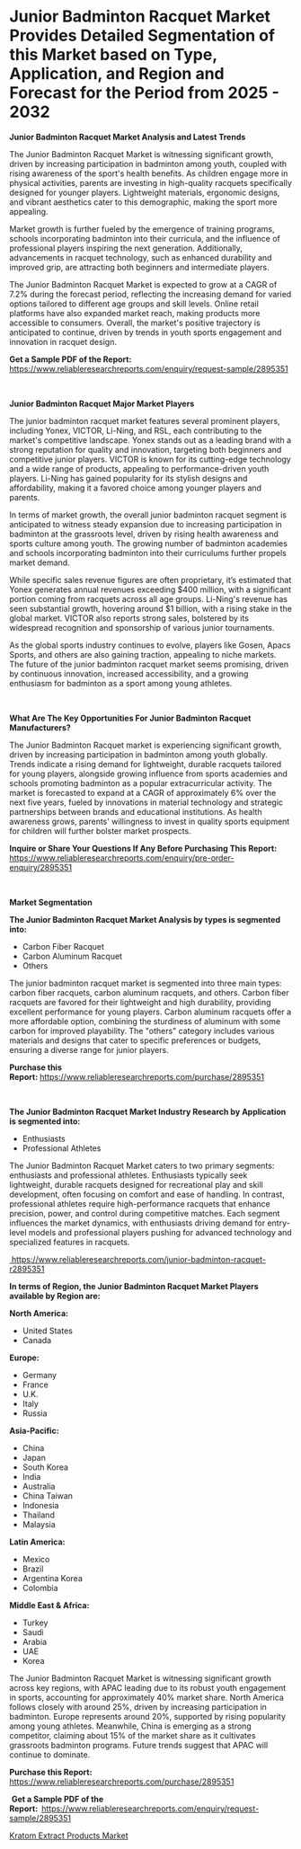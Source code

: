 <p><h1>Junior Badminton Racquet Market Provides Detailed Segmentation of this Market based on Type, Application, and Region and Forecast for the Period from 2025 - 2032</h1></p><p><strong>Junior Badminton Racquet Market Analysis and Latest Trends</strong></p>
<p><p>The Junior Badminton Racquet Market is witnessing significant growth, driven by increasing participation in badminton among youth, coupled with rising awareness of the sport's health benefits. As children engage more in physical activities, parents are investing in high-quality racquets specifically designed for younger players. Lightweight materials, ergonomic designs, and vibrant aesthetics cater to this demographic, making the sport more appealing.</p><p>Market growth is further fueled by the emergence of training programs, schools incorporating badminton into their curricula, and the influence of professional players inspiring the next generation. Additionally, advancements in racquet technology, such as enhanced durability and improved grip, are attracting both beginners and intermediate players. </p><p>The Junior Badminton Racquet Market is expected to grow at a CAGR of 7.2% during the forecast period, reflecting the increasing demand for varied options tailored to different age groups and skill levels. Online retail platforms have also expanded market reach, making products more accessible to consumers. Overall, the market's positive trajectory is anticipated to continue, driven by trends in youth sports engagement and innovation in racquet design.</p></p>
<p><strong>Get a Sample PDF of the Report:&nbsp;</strong> <a href="https://www.reliableresearchreports.com/enquiry/request-sample/2895351?utm_campaign=3002&utm_medium=2&utm_source=Github&utm_content=ia&utm_term=15032025&utm_id=junior-badminton-racquet">https://www.reliableresearchreports.com/enquiry/request-sample/2895351</a></p>
<p>&nbsp;</p>
<p><strong>Junior Badminton Racquet Major Market Players</strong></p>
<p><p>The junior badminton racquet market features several prominent players, including Yonex, VICTOR, Li-Ning, and RSL, each contributing to the market's competitive landscape. Yonex stands out as a leading brand with a strong reputation for quality and innovation, targeting both beginners and competitive junior players. VICTOR is known for its cutting-edge technology and a wide range of products, appealing to performance-driven youth players. Li-Ning has gained popularity for its stylish designs and affordability, making it a favored choice among younger players and parents.</p><p>In terms of market growth, the overall junior badminton racquet segment is anticipated to witness steady expansion due to increasing participation in badminton at the grassroots level, driven by rising health awareness and sports culture among youth. The growing number of badminton academies and schools incorporating badminton into their curriculums further propels market demand.</p><p>While specific sales revenue figures are often proprietary, it’s estimated that Yonex generates annual revenues exceeding $400 million, with a significant portion coming from racquets across all age groups. Li-Ning's revenue has seen substantial growth, hovering around $1 billion, with a rising stake in the global market. VICTOR also reports strong sales, bolstered by its widespread recognition and sponsorship of various junior tournaments.</p><p>As the global sports industry continues to evolve, players like Gosen, Apacs Sports, and others are also gaining traction, appealing to niche markets. The future of the junior badminton racquet market seems promising, driven by continuous innovation, increased accessibility, and a growing enthusiasm for badminton as a sport among young athletes.</p></p>
<p>&nbsp;</p>
<p><strong>What Are The Key Opportunities For Junior Badminton Racquet Manufacturers?</strong></p>
<p><p>The Junior Badminton Racquet market is experiencing significant growth, driven by increasing participation in badminton among youth globally. Trends indicate a rising demand for lightweight, durable racquets tailored for young players, alongside growing influence from sports academies and schools promoting badminton as a popular extracurricular activity. The market is forecasted to expand at a CAGR of approximately 6% over the next five years, fueled by innovations in material technology and strategic partnerships between brands and educational institutions. As health awareness grows, parents' willingness to invest in quality sports equipment for children will further bolster market prospects.</p></p>
<p><strong>Inquire or Share Your Questions If Any Before Purchasing This Report:</strong> <a href="https://www.reliableresearchreports.com/enquiry/pre-order-enquiry/2895351?utm_campaign=3002&utm_medium=2&utm_source=Github&utm_content=ia&utm_term=15032025&utm_id=junior-badminton-racquet">https://www.reliableresearchreports.com/enquiry/pre-order-enquiry/2895351</a></p>
<p>&nbsp;</p>
<p><strong>Market Segmentation</strong></p>
<p><strong>The Junior Badminton Racquet Market Analysis by types is segmented into:</strong></p>
<p><ul><li>Carbon Fiber Racquet</li><li>Carbon Aluminum Racquet</li><li>Others</li></ul></p>
<p><p>The junior badminton racquet market is segmented into three main types: carbon fiber racquets, carbon aluminum racquets, and others. Carbon fiber racquets are favored for their lightweight and high durability, providing excellent performance for young players. Carbon aluminum racquets offer a more affordable option, combining the sturdiness of aluminum with some carbon for improved playability. The "others" category includes various materials and designs that cater to specific preferences or budgets, ensuring a diverse range for junior players.</p></p>
<p><strong>Purchase this Report:&nbsp;</strong><a href="https://www.reliableresearchreports.com/purchase/2895351?utm_campaign=3002&utm_medium=2&utm_source=Github&utm_content=ia&utm_term=15032025&utm_id=junior-badminton-racquet">https://www.reliableresearchreports.com/purchase/2895351</a></p>
<p>&nbsp;</p>
<p><strong>The Junior Badminton Racquet Market Industry Research by Application is segmented into:</strong></p>
<p><ul><li>Enthusiasts</li><li>Professional Athletes</li></ul></p>
<p><p>The Junior Badminton Racquet Market caters to two primary segments: enthusiasts and professional athletes. Enthusiasts typically seek lightweight, durable racquets designed for recreational play and skill development, often focusing on comfort and ease of handling. In contrast, professional athletes require high-performance racquets that enhance precision, power, and control during competitive matches. Each segment influences the market dynamics, with enthusiasts driving demand for entry-level models and professional players pushing for advanced technology and specialized features in racquets.</p></p>
<p><a href="https://www.reliableresearchreports.com/junior-badminton-racquet-r2895351?utm_campaign=3002&utm_medium=2&utm_source=Github&utm_content=ia&utm_term=15032025&utm_id=junior-badminton-racquet">&nbsp;https://www.reliableresearchreports.com/junior-badminton-racquet-r2895351</a></p>
<p><strong>In terms of Region, the Junior Badminton Racquet Market Players available by Region are:</strong></p>
<p>
    <p> <strong> North America: </strong>
        <ul>
            <li>United States</li>
            <li>Canada</li>
        </ul>
        </p> 
    <p> <strong> Europe: </strong>
        <ul>
            <li>Germany</li>
            <li>France</li>
            <li>U.K.</li>
            <li>Italy</li>
            <li>Russia</li>
        </ul>
        </p> 
    <p> <strong> Asia-Pacific: </strong>
        <ul>
            <li>China</li>
            <li>Japan</li>
            <li>South Korea</li>
            <li>India</li>
            <li>Australia</li>
            <li>China Taiwan</li>
            <li>Indonesia</li>
            <li>Thailand</li>
            <li>Malaysia</li>
        </ul>
        </p> 
    <p> <strong> Latin America: </strong>
        <ul>
            <li>Mexico</li>
            <li>Brazil</li>
            <li>Argentina Korea</li>
            <li>Colombia</li>
        </ul>
        </p> 
    <p> <strong> Middle East & Africa: </strong>
        <ul>
            <li>Turkey</li>
            <li>Saudi</li>
            <li>Arabia</li>
            <li>UAE</li>
            <li>Korea</li>
        </ul>
    </p>
    </p>
<p><p>The Junior Badminton Racquet Market is witnessing significant growth across key regions, with APAC leading due to its robust youth engagement in sports, accounting for approximately 40% market share. North America follows closely with around 25%, driven by increasing participation in badminton. Europe represents around 20%, supported by rising popularity among young athletes. Meanwhile, China is emerging as a strong competitor, claiming about 15% of the market share as it cultivates grassroots badminton programs. Future trends suggest that APAC will continue to dominate.</p></p>
<p><strong>Purchase this Report: </strong><a href="https://www.reliableresearchreports.com/purchase/2895351?utm_campaign=3002&utm_medium=2&utm_source=Github&utm_content=ia&utm_term=15032025&utm_id=junior-badminton-racquet">https://www.reliableresearchreports.com/purchase/2895351</a></p>
<p>&nbsp;<strong>Get a Sample PDF of the Report:&nbsp;&nbsp;</strong><a href="https://www.reliableresearchreports.com/enquiry/request-sample/2895351?utm_campaign=3002&utm_medium=2&utm_source=Github&utm_content=ia&utm_term=15032025&utm_id=junior-badminton-racquet">https://www.reliableresearchreports.com/enquiry/request-sample/2895351</a></p>
<p><strong></strong></p>
<p><p><a href="https://github.com/leyesamilej/Market-Research-Report-List-1/blob/main/kratom-extract-products-market.md?utm_campaign=3002&utm_medium=2&utm_source=Github&utm_content=ia&utm_term=15032025&utm_id=junior-badminton-racquet">Kratom Extract Products Market</a></p></p>